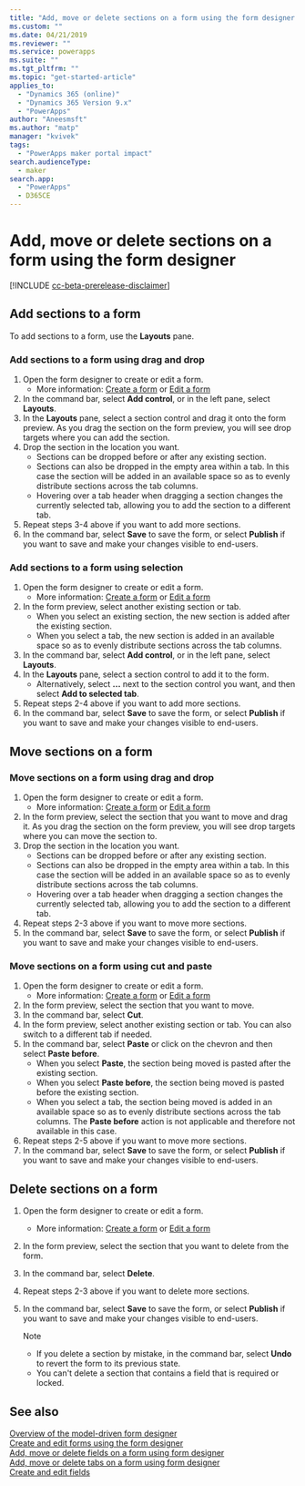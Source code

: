 ```yaml
---
title: "Add, move or delete sections on a form using the form designer | MicrosoftDocs"
ms.custom: ""
ms.date: 04/21/2019
ms.reviewer: ""
ms.service: powerapps
ms.suite: ""
ms.tgt_pltfrm: ""
ms.topic: "get-started-article"
applies_to: 
  - "Dynamics 365 (online)"
  - "Dynamics 365 Version 9.x"
  - "PowerApps"
author: "Aneesmsft"
ms.author: "matp"
manager: "kvivek"
tags: 
  - "PowerApps maker portal impact"
search.audienceType: 
  - maker
search.app: 
  - "PowerApps"
  - D365CE
---
```


# Add, move or delete sections on a form using the form designer 
[!INCLUDE [cc-beta-prerelease-disclaimer](../../includes/cc-beta-prerelease-disclaimer.md)]

## Add sections to a form
To add sections to a form, use the **Layouts** pane.  

### Add sections to a form using drag and drop

1. Open the form designer to create or edit a form. 
    - More information: [Create a form](create-and-edit-forms.md#create-a-form) or [Edit a form](create-and-edit-forms.md#edit-a-form)
2. In the command bar, select **Add control**, or in the left pane, select **Layouts**. 
3. In the **Layouts** pane, select a section control and drag it onto the form preview. As you drag the section on the form preview, you will see drop targets where you can add the section. 
4. Drop the section in the location you want.
    - Sections can be dropped before or after any existing section.
    - Sections can also be dropped in the empty area within a tab. In this case the section will be added in an available space so as to evenly distribute sections across the tab columns.
    - Hovering over a tab header when dragging a section changes the currently selected tab, allowing you to add the section to a different tab.   
5. Repeat steps 3-4 above if you want to add more sections.
6. In the command bar, select **Save** to save the form, or select **Publish** if you want to save and make your changes visible to end-users. 

### Add sections to a form using selection 

1. Open the form designer to create or edit a form. 
    - More information: [Create a form](create-and-edit-forms.md#create-a-form) or [Edit a form](create-and-edit-forms.md#edit-a-form)
2. In the form preview, select another existing section or tab. 
    - When you select an existing section, the new section is added after the existing section. 
    - When you select a tab, the new section is added in an available space so as to evenly distribute sections across the tab columns. 
3. In the command bar, select **Add control**, or in the left pane, select **Layouts**.  
4. In the **Layouts** pane, select a section control to add it to the form. 
    - Alternatively, select **...** next to the section control you want, and then select **Add to selected tab**. 
5. Repeat steps 2-4 above if you want to add more sections.
6. In the command bar, select **Save** to save the form, or select **Publish** if you want to save and make your changes visible to end-users. 

## Move sections on a form

### Move sections on a form using drag and drop

1. Open the form designer to create or edit a form. 
    - More information: [Create a form](create-and-edit-forms.md#create-a-form) or [Edit a form](create-and-edit-forms.md#edit-a-form)
2. In the form preview, select the section that you want to move and drag it. As you drag the section on the form preview, you will see drop targets where you can move the section to. 
3. Drop the section in the location you want.
    - Sections can be dropped before or after any existing section.
    - Sections can also be dropped in the empty area within a tab. In this case the section will be added in an available space so as to evenly distribute sections across the tab columns.
    - Hovering over a tab header when dragging a section changes the currently selected tab, allowing you to add the section to a different tab.   
4. Repeat steps 2-3 above if you want to move more sections.
5. In the command bar, select **Save** to save the form, or select **Publish** if you want to save and make your changes visible to end-users. 

### Move sections on a form using cut and paste

1. Open the form designer to create or edit a form. 
    - More information: [Create a form](create-and-edit-forms.md#create-a-form) or [Edit a form](create-and-edit-forms.md#edit-a-form)
2. In the form preview, select the section that you want to move.
3. In the command bar, select **Cut**.
4. In the form preview, select another existing section or tab. You can also switch to a different tab if needed.
5. In the command bar, select **Paste** or click on the chevron and then select **Paste before**.
    - When you select **Paste**, the section being moved is pasted after the existing section. 
    - When you select **Paste before**, the section being moved is pasted before the existing section.
    - When you select a tab, the section being moved is added in an available space so as to evenly distribute sections across the tab columns. The **Paste before** action is not applicable and therefore not available in this case.
6. Repeat steps 2-5 above if you want to move more sections.
7. In the command bar, select **Save** to save the form, or select **Publish** if you want to save and make your changes visible to end-users. 

## Delete sections on a form
1. Open the form designer to create or edit a form. 
    - More information: [Create a form](create-and-edit-forms.md#create-a-form) or [Edit a form](create-and-edit-forms.md#edit-a-form)
2. In the form preview, select the section that you want to delete from the form. 
3. In the command bar, select **Delete**.
4. Repeat steps 2-3 above if you want to delete more sections.
4. In the command bar, select **Save** to save the form, or select **Publish** if you want to save and make your changes visible to end-users. 

    > [!NOTE]
    >   -  If you delete a section by mistake, in the command bar, select **Undo** to revert the form to its previous state. 
    >   -  You can't delete a section that contains a field that is required or locked. 

## See also
[Overview of the model-driven form designer](form-designer-overview.md)  
[Create and edit forms using the form designer](create-and-edit-forms.md)  
[Add, move or delete fields on a form using form designer](add-move-or-delete-fields-on-form.md)  
[Add, move or delete tabs on a form using form designer](add-move-or-delete-tabs-on-form.md)  
[Create and edit fields](../common-data-service/create-edit-field-portal.md) 
